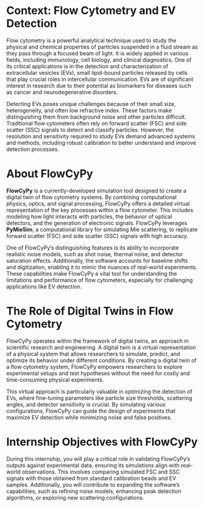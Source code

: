 # Context: Flow Cytometry and EV Detection

Flow cytometry is a powerful analytical technique used to study the physical and chemical properties of particles suspended in a fluid stream as they pass through a focused beam of light. It is widely applied in various fields, including immunology, cell biology, and clinical diagnostics. One of its critical applications is in the detection and characterization of extracellular vesicles (EVs), small lipid-bound particles released by cells that play crucial roles in intercellular communication. EVs are of significant interest in research due to their potential as biomarkers for diseases such as cancer and neurodegenerative disorders.

Detecting EVs poses unique challenges because of their small size, heterogeneity, and often low refractive index. These factors make distinguishing them from background noise and other particles difficult. Traditional flow cytometers often rely on forward scatter (FSC) and side scatter (SSC) signals to detect and classify particles. However, the resolution and sensitivity required to study EVs demand advanced systems and methods, including robust calibration to better understand and improve detection processes.

# About FlowCyPy

**FlowCyPy** is a currently-developed simulation tool designed to create a digital twin of flow cytometry systems. By combining computational physics, optics, and signal processing, FlowCyPy offers a detailed virtual representation of the key processes within a flow cytometer. This includes modeling how light interacts with particles, the behavior of optical detectors, and the generation of electronic signals. FlowCyPy leverages **PyMieSim**, a computational library for simulating Mie scattering, to replicate forward scatter (FSC) and side scatter (SSC) signals with high accuracy.

One of FlowCyPy’s distinguishing features is its ability to incorporate realistic noise models, such as shot noise, thermal noise, and detector saturation effects. Additionally, the software accounts for baseline shifts and digitization, enabling it to mimic the nuances of real-world experiments. These capabilities make FlowCyPy a vital tool for understanding the limitations and performance of flow cytometers, especially for challenging applications like EV detection.

# The Role of Digital Twins in Flow Cytometry

FlowCyPy operates within the framework of digital twins, an approach in scientific research and engineering. A digital twin is a virtual representation of a physical system that allows researchers to simulate, predict, and optimize its behavior under different conditions. By creating a digital twin of a flow cytometry system, FlowCyPy empowers researchers to explore experimental setups and test hypotheses without the need for costly and time-consuming physical experiments.

This virtual approach is particularly valuable in optimizing the detection of EVs, where fine-tuning parameters like particle size thresholds, scattering angles, and detector sensitivity is crucial. By simulating various configurations, FlowCyPy can guide the design of experiments that maximize EV detection while minimizing noise and false positives.

# Internship Objectives with FlowCyPy

During this internship, you will play a critical role in validating FlowCyPy’s outputs against experimental data, ensuring its simulations align with real-world observations. This involves comparing simulated FSC and SSC signals with those obtained from standard calibration beads and EV samples. Additionally, you will contribute to expanding the software’s capabilities, such as refining noise models, enhancing peak detection algorithms, or exploring new scattering configurations.

<!-- Your work will directly contribute to the development of a robust digital twin framework for flow cytometry, enabling researchers to push the boundaries of EV detection and other applications. Through this experience, you will gain hands-on expertise in computational physics, signal processing, and advanced simulation techniques, while making meaningful contributions to the advancement of scientific research tools. -->
